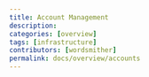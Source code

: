 ```yaml
---
title: Account Management
description: 
categories: [overview]
tags: [infrastructure]
contributors: [wordsmither]
permalink: docs/overview/accounts
---
```


